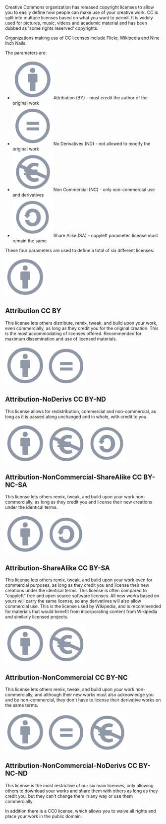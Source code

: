 Creative Commons organization has released copyright licenses to allow you to easily define how people can make use of your creative work. CC is split into multiple licenses based on what you want to permit. It is widely used for pictures, music, videos and academic material and has been dubbed as 'some rights reserved' copyrights. 

Organizations making use of CC licenses include Flickr, Wikipedia and Nine Inch Nails.

The parameters are:

* ![Attribution CC BY](/assets/img/by.svg) Attribution (BY) - must credit the author of the original work
* ![Attribution CC BY](/assets/img/nd.svg) No Derivatives (ND) - not allowed to modify the original work
* ![Attribution CC BY](/assets/img/nc-eu.svg) Non Commercial (NC) - only non-commercial use and derivatives
* ![Attribution CC BY](/assets/img/sa.svg) Share Alike (SA) - copyleft parameter, license must remain the same

These four parameters are used to define a total of six different licenses:

[![Attribution CC BY](/assets/img/by.svg)](http://creativecommons.org/licenses/by/4.0/)

Attribution CC BY
-----------------

This license lets others distribute, remix, tweak, and build upon your work, even commercially, as long as they credit you for the original creation. This is the most accommodating of licenses offered. Recommended for maximum dissemination and use of licensed materials.

[![Attribution-NoDerivs CC BY-ND](/assets/img/by.svg)](http://creativecommons.org/licenses/by-nd/4.0/)
[![Attribution-NoDerivs CC BY-ND](/assets/img/nd.svg)](http://creativecommons.org/licenses/by-nd/4.0/)

Attribution-NoDerivs CC BY-ND
-----------------------------

This license allows for redistribution, commercial and non-commercial, as long as it is passed along unchanged and in whole, with credit to you.

[![Attribution-NonCommercial-ShareAlike](/assets/img/by.svg)](http://creativecommons.org/licenses/by-nd/4.0/)
[![Attribution-NonCommercial-ShareAlike](/assets/img/nc-eu.svg)](http://creativecommons.org/licenses/by-nd/4.0/)
[![Attribution-NonCommercial-ShareAlike](/assets/img/sa.svg)](http://creativecommons.org/licenses/by-nd/4.0/)

Attribution-NonCommercial-ShareAlike CC BY-NC-SA
------------------------------------------------

This license lets others remix, tweak, and build upon your work non-commercially, as long as they credit you and license their new creations under the identical terms.

[![Attribution-ShareAlike](/assets/img/by.svg)](http://creativecommons.org/licenses/by-sa/4.0/)
[![Attribution-ShareAlike](/assets/img/sa.svg)](http://creativecommons.org/licenses/by-sa/4.0/)

Attribution-ShareAlike CC BY-SA
-------------------------------

This license lets others remix, tweak, and build upon your work even for commercial purposes, as long as they credit you and license their new creations under the identical
terms. This license is often compared to "copyleft" free and open source software licenses. All new works based on yours will carry the same license, so any derivatives will also allow commercial use. This is the license used by Wikipedia, and is recommended for materials that would benefit from incorporating content from Wikipedia and similarly licensed projects.

[![Attribution-NonCommercial](/assets/img/by.svg)](http://creativecommons.org/licenses/by-nc/4.0/)
[![Attribution-NonCommercial](/assets/img/nc-eu.svg)](http://creativecommons.org/licenses/by-nc/4.0/)

Attribution-NonCommercial CC BY-NC
----------------------------------

This license lets others remix, tweak, and build upon your work non-commercially, and although their new works must also acknowledge you and be non-commercial, they don't have to license their derivative works on the same terms.

[![Attribution-NonCommercial-NoDerivs](/assets/img/by.svg)](http://creativecommons.org/licenses/by-nc-nd/4.0/)
[![Attribution-NonCommercial-NoDerivs](/assets/img/nd.svg)](http://creativecommons.org/licenses/by-nc-nd/4.0/)
[![Attribution-NonCommercial-NoDerivs](/assets/img/nc-eu.svg)](http://creativecommons.org/licenses/by-nc-nd/4.0/)

Attribution-NonCommercial-NoDerivs CC BY-NC-ND
----------------------------------------------

This license is the most restrictive of our six main licenses, only allowing others to download your works and share them with others as long as they credit you, but they can't change them in any way or use them commercially.

In addition there is a CC0 license, which allows you to waive all rights and place your work in the public domain.